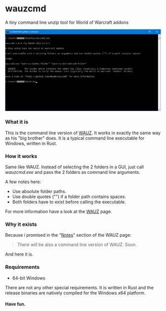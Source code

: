 # wauzcmd
A tiny command line unzip tool for World of Warcraft addons 

![WAUZ](screenshot.png)

### What it is

This is the command line version of [WAUZ](https://github.com/mbodm/wauz). It works in exactly the same way as his "big brother" does. It is a typical command line executable for Windows, written in Rust.

### How it works

Same like WAUZ. Instead of selecting the 2 folders in a GUI, just call _wauzcmd.exe_ and pass the 2 folders as command line arguments.

A few notes here:
- Use absolute folder paths.
- Use double quotes ("") if a folder path contains spaces.
- Both folders have to exist before calling the executable.

For more information have a look at the [WAUZ](https://github.com/mbodm/wauz) page.

### Why it exists

Because i promised in the "[Notes](https://github.com/mbodm/wauz#notes)" section of the WAUZ page:

>There will be also a command line version of WAUZ. Soon.

And here it is.

### Requirements

- 64-bit Windows

There are not any other special requirements. It is written in Rust and the release binaries are natively compiled for the Windows x64 platform.

#### Have fun.
